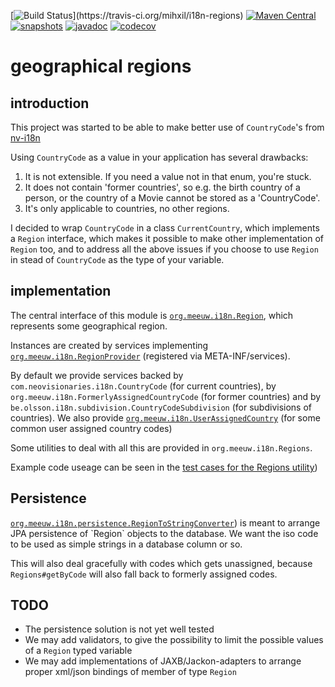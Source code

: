 [![Build Status](https://travis-ci.org/mihxil/i18n-regions.svg?)](https://travis-ci.org/mihxil/i18n-regions)
[![Maven Central](https://img.shields.io/maven-central/v/org.meeuw.i18n/i18n-regions.svg?label=Maven%20Central)](https://search.maven.org/search?q=g:%22org.meeuw.i18n%22)
[![snapshots](https://img.shields.io/nexus/s/https/oss.sonatype.org/org.meeuw.i18n/i18n-regions.svg)](https://oss.sonatype.org/content/repositories/staging/org/meeuw/i18n/)
[![javadoc](http://www.javadoc.io/badge/org.meeuw.i18n/i18n-regions.svg?color=blue)](http://www.javadoc.io/doc/org.meeuw.i18n/i18n-regions)
[![codecov](https://codecov.io/gh/mihxil/i18n-regions/branch/master/graph/badge.svg)](https://codecov.io/gh/mihxil/i18n-regions)


geographical regions
=============

introduction
---
This project was started to be able to make better use of `CountryCode`'s from [nv-i18n](https://github.com/TakahikoKawasaki/nv-i18n)

Using `CountryCode` as a value in your application has several drawbacks:

1. It is not extensible. If you need a value not in that enum, you're stuck.
2. It does not contain 'former countries', so e.g. the birth country of a person, or the country of a Movie cannot be stored as a 'CountryCode'.
3. It's only applicable to countries, no other regions.

I decided to wrap `CountryCode` in a class `CurrentCountry`, which implements a `Region` interface, which makes it possible to make other implementation of `Region` too, and to address all the above issues if you choose to use `Region` in stead of `CountryCode` as the type of your variable.


implementation
---
The central interface of this module is [`org.meeuw.i18n.Region`](src/main/java/org/meeuw/i18n/Region.java), which represents some geographical region.


Instances are created by services implementing [`org.meeuw.i18n.RegionProvider`](src/main/java/org/meeuw/i18n/RegionProvider.java) (registered via META-INF/services).

By default we provide services backed by `com.neovisionaries.i18n.CountryCode` (for current countries), by `org.meeuw.i18n.FormerlyAssignedCountryCode` (for former countries) and by `be.olsson.i18n.subdivision.CountryCodeSubdivision` (for subdivisions of countries). We also provide [`org.meeuw.i18n.UserAssignedCountry`](src/main/java/org/meeuw/i18n/UserAssignedCountry.java) (for some common user assigned country codes)

Some utilities to deal with all this are provided in `org.meeuw.i18n.Regions`.

Example code useage can be seen in the [test cases for the Regions utility](src/test/java/org/meeuw/i18n/RegionsTest.java))
 

Persistence
-----------
[`org.meeuw.i18n.persistence.RegionToStringConverter`](src/main/java/org/meeuw/i18n/persistence/.RegionToStringConverter`.java)) is meant to arrange JPA persistence of `Region` objects to the database. We want the iso code to be used as simple strings in a database column or so.

This will also deal gracefully with codes which gets unassigned, because `Regions#getByCode` will also fall back to formerly assigned codes.

TODO
----
- The persistence solution is not yet well tested
- We may add validators, to give the possibility to limit the possible values of a `Region` typed variable
- We may add implementations of  JAXB/Jackon-adapters to arrange proper xml/json bindings of member of type `Region`


